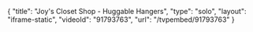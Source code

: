 {
    "title": "Joy's Closet Shop - Huggable Hangers",
    "type": "solo",
    "layout": "iframe-static",
    "videoId": "91793763",
    "url": "\/tvpembed\/91793763"
}